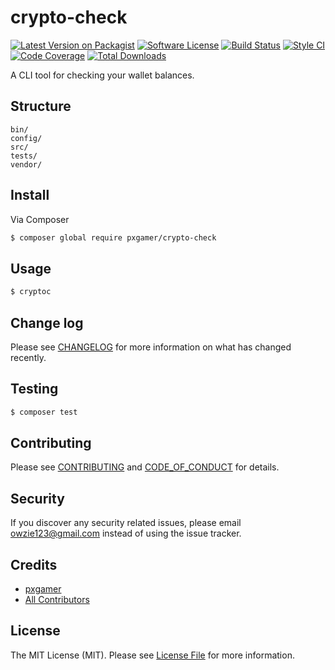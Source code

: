 # crypto-check

[![Latest Version on Packagist][ico-version]][link-packagist]
[![Software License][ico-license]](LICENSE.md)
[![Build Status][ico-travis]][link-travis]
[![Style CI][ico-styleci]][link-styleci]
[![Code Coverage][ico-code-quality]][link-code-quality]
[![Total Downloads][ico-downloads]][link-downloads]

A CLI tool for checking your wallet balances.

## Structure

```
bin/
config/
src/
tests/
vendor/
```

## Install

Via Composer

``` bash
$ composer global require pxgamer/crypto-check
```

## Usage

``` bash
$ cryptoc
```

## Change log

Please see [CHANGELOG](CHANGELOG.md) for more information on what has changed recently.

## Testing

``` bash
$ composer test
```

## Contributing

Please see [CONTRIBUTING](CONTRIBUTING.md) and [CODE_OF_CONDUCT](CODE_OF_CONDUCT.md) for details.

## Security

If you discover any security related issues, please email owzie123@gmail.com instead of using the issue tracker.

## Credits

- [pxgamer][link-author]
- [All Contributors][link-contributors]

## License

The MIT License (MIT). Please see [License File](LICENSE.md) for more information.

[ico-version]: https://img.shields.io/packagist/v/pxgamer/crypto-check.svg?style=flat-square
[ico-license]: https://img.shields.io/badge/license-MIT-brightgreen.svg?style=flat-square
[ico-travis]: https://img.shields.io/travis/pxgamer/crypto-check/master.svg?style=flat-square
[ico-styleci]: https://styleci.io/repos/110432987/shield
[ico-code-quality]: https://img.shields.io/codecov/c/github/pxgamer/crypto-check.svg?style=flat-square
[ico-downloads]: https://img.shields.io/packagist/dt/pxgamer/crypto-check.svg?style=flat-square

[link-packagist]: https://packagist.org/packages/pxgamer/crypto-check
[link-travis]: https://travis-ci.org/pxgamer/crypto-check
[link-styleci]: https://styleci.io/repos/110432987
[link-code-quality]: https://codecov.io/gh/pxgamer/crypto-check
[link-downloads]: https://packagist.org/packages/pxgamer/crypto-check
[link-author]: https://github.com/pxgamer
[link-contributors]: ../../contributors

